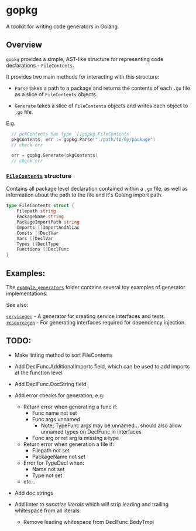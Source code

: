 gopkg
=====

A toolkit for writing code generators in Golang.

## Overview

`gopkg` provides a simple, AST-like structure for representing code declarations - `FileContents`.

It provides two main methods for interacting with this structure:

* `Parse` takes a path to a package and returns the contents of each `.go` file as a slice of `FileContents` objects.

* `Generate` takes a slice of `FileContents` objects and writes each object to `.go` file.

E.g.
```go
  // pckContents has type `[]gopkg.FileContents`
  pkgContents, err := gopkg.Parse("./path/to/my/package")
  // check err

  err = gopkg.Generate(pkgContents)
  // check err
```

### [`FileContents`](https://github.com/thecodedproject/gopkg/blob/main/types.go#L7) structure

Contains all package level declaration contained within a `.go` file, as well as information about the path to the file and it's Golang import path.

```go
type FileContents struct {
	Filepath string
	PackageName string
	PackageImportPath string
	Imports []ImportAndAlias
	Consts []DeclVar
	Vars []DeclVar
	Types []DeclType
	Functions []DeclFunc
}
```

## Examples:

The [`example_generators`](https://github.com/thecodedproject/gopkg/tree/main/example_generators) folder contains several toy examples of generator implementations.

See also:

[`servicegen`](https://github.com/thecodedproject/servicegen`) - A generator for creating service interfaces and tests.
[`resourcegen`](https://github.com/thecodedproject/servicegen) - For generating interfaces required for dependency injection.


## TODO:

* Make linting method to sort FileContents


* Add DeclFunc.AdditionalImports field, which can be used to add imports at the function level

* Add DeclFunc.DocString field

* Add error checks for generation, e.g:

  * Return error when generating a func if:
    * Func name not set
    * Func args unnamed
      * Note; TypeFunc args may be unnamed... should also allow unnamed types on DeclFunc in interfaces
    * Func arg or ret arg is missing a type
  * Return error when generation a file if:
    * Filepath not set
    * PackageName not set
  * Error for TypeDecl when:
    * Name not set
    * Type not set
  * etc...

* Add doc strings

* Add linter to _sanatize literals_ which will strip leading and trailing whitespace from all literals:
  * Remove leading whitespace from DeclFunc.BodyTmpl

